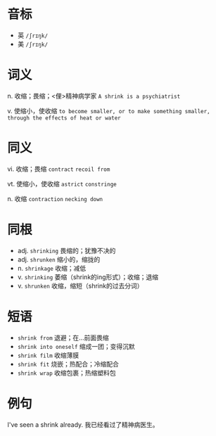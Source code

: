 # 音标

- 英 `/ʃrɪŋk/`
- 美 `/ʃrɪŋk/`

# 词义

n. 收缩；畏缩；<俚>精神病学家
`A shrink is a psychiatrist`

v. 使缩小，使收缩
`to become smaller, or to make something smaller, through the effects of heat or water`

# 同义

vi. 收缩；畏缩
`contract` `recoil from`

vt. 使缩小，使收缩
`astrict` `constringe`

n. 收缩
`contraction` `necking down`

# 同根

- adj. `shrinking` 畏缩的；犹豫不决的
- adj. `shrunken` 缩小的，缩拢的
- n. `shrinkage` 收缩；减低
- v. `shrinking` 萎缩（shrink的ing形式）；收缩；退缩
- v. `shrunken` 收缩，缩短（shrink的过去分词）

# 短语

- `shrink from` 退避；在…前面畏缩
- `shrink into oneself` 缩成一团；变得沉默
- `shrink film` 收缩薄膜
- `shrink fit` 烧嵌；热配合；冷缩配合
- `shrink wrap` 收缩包裹；热缩塑料包

# 例句

I've seen a shrink already.
我已经看过了精神病医生。


